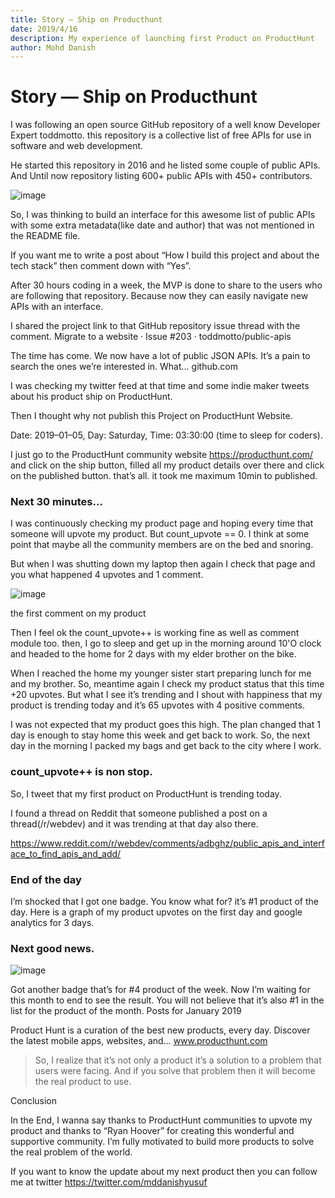 ```yaml
---
title: Story — Ship on Producthunt
date: 2019/4/16
description: My experience of launching first Product on ProductHunt
author: Mohd Danish
---
```


# Story — Ship on Producthunt

I was following an open source GitHub repository of a well know Developer Expert toddmotto. this repository is a collective list of free APIs for use in software and web development.

He started this repository in 2016 and he listed some couple of public APIs. And Until now repository listing 600+ public APIs with 450+ contributors.

![image](https://user-images.githubusercontent.com/9165019/56214193-0f924980-607b-11e9-8859-ad3ab1c32c5d.png)

So, I was thinking to build an interface for this awesome list of public APIs with some extra metadata(like date and author) that was not mentioned in the README file.

If you want me to write a post about “How I build this project and about the tech stack” then comment down with “Yes”.

After 30 hours coding in a week, the MVP is done to share to the users who are following that repository. Because now they can easily navigate new APIs with an interface.

I shared the project link to that GitHub repository issue thread with the comment.
Migrate to a website · Issue #203 · toddmotto/public-apis

The time has come. We now have a lot of public JSON APIs. It’s a pain to search the ones we’re interested in. What…
github.com

I was checking my twitter feed at that time and some indie maker tweets about his product ship on ProductHunt.

Then I thought why not publish this Project on ProductHunt Website.

Date: 2019–01–05, Day: Saturday, Time: 03:30:00 (time to sleep for coders).

I just go to the ProductHunt community website https://producthunt.com/ and click on the ship button, filled all my product details over there and click on the published button. that’s all. it took me maximum 10min to published.

### Next 30 minutes…

I was continuously checking my product page and hoping every time that someone will upvote my product. But count_upvote == 0. I think at some point that maybe all the community members are on the bed and snoring.

But when I was shutting down my laptop then again I check that page and you what happened 4 upvotes and 1 comment.

![image](https://user-images.githubusercontent.com/9165019/56214243-220c8300-607b-11e9-81b6-eda573b3f2bf.png)

the first comment on my product

Then I feel ok the count_upvote++ is working fine as well as comment module too. then, I go to sleep and get up in the morning around 10'O clock and headed to the home for 2 days with my elder brother on the bike.

When I reached the home my younger sister start preparing lunch for me and my brother. So, meantime again I check my product status that this time +20 upvotes. But what I see it’s trending and I shout with happiness that my product is trending today and it’s 65 upvotes with 4 positive comments.

I was not expected that my product goes this high. The plan changed that 1 day is enough to stay home this week and get back to work. So, the next day in the morning I packed my bags and get back to the city where I work.

### count_upvote++ is non stop.

So, I tweet that my first product on ProductHunt is trending today.

I found a thread on Reddit that someone published a post on a thread(/r/webdev) and it was trending at that day also there.

https://www.reddit.com/r/webdev/comments/adbghz/public_apis_and_interface_to_find_apis_and_add/

### End of the day

I’m shocked that I got one badge. You know what for? it’s #1 product of the day. Here is a graph of my product upvotes on the first day and google analytics for 3 days.

### Next good news.

![image](https://user-images.githubusercontent.com/9165019/56214272-32246280-607b-11e9-8992-bf54b2e8bdc2.png)

Got another badge that’s for #4 product of the week. Now I’m waiting for this month to end to see the result. You will not believe that it’s also #1 in the list for the product of the month.
Posts for January 2019

Product Hunt is a curation of the best new products, every day. Discover the latest mobile apps, websites, and…
www.producthunt.com

> So, I realize that it’s not only a product it’s a solution to a problem that users were facing. And if you solve that problem then it will become the real product to use.

Conclusion

In the End, I wanna say thanks to ProductHunt communities to upvote my product and thanks to “Ryan Hoover” for creating this wonderful and supportive community. I’m fully motivated to build more products to solve the real problem of the world.

If you want to know the update about my next product then you can follow me at twitter https://twitter.com/mddanishyusuf
